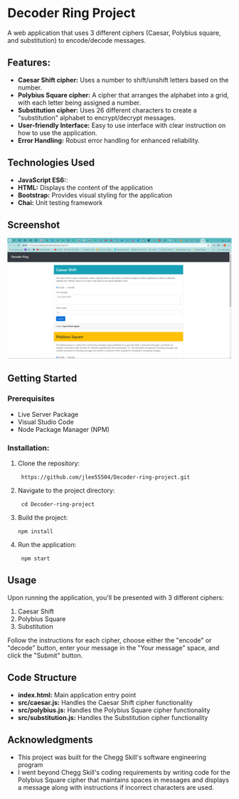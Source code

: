 # Decoder Ring Project

A web application that uses 3 different ciphers (Caesar, Polybius square, and substitution) to encode/decode messages.

## Features:

 - **Caesar Shift cipher:** Uses a number to shift/unshift letters based on the number.
 - **Polybius Square cipher:** A cipher that arranges the alphabet into a grid, with each letter being assigned a number.
 - **Substitution cipher:** Uses 26 different characters to create a "substitution" alphabet to encrypt/decrypt messages.
 - **User-friendly Interface:** Easy to use interface with clear instruction on how to use the application.
 - **Error Handling:** Robust error handling for enhanced reliability.

## Technologies Used

  * **JavaScript ES6:**:
  * **HTML:** Displays the content of the application
  * **Bootstrap:** Provides visual styling for the application
  * **Chai:** Unit testing framework

## Screenshot

![Alt text](https://github.com/jlee55504/Decoder-ring-project/blob/main/imgs/Caesar%20cipher%20image.png?raw=true "The Caesar cipher")

## Getting Started

### Prerequisites

 - Live Server Package
 - Visual Studio Code
 - Node Package Manager (NPM)

 ### Installation:
 
  1. Clone the repository:
     ```
      https://github.com/jlee55504/Decoder-ring-project.git
     ```
  2. Navigate to the project directory:
     ```
      cd Decoder-ring-project
     ```
  3. Build the project:
     ```
     npm install
     ```
  4. Run the application:
     ```
      npm start
     ```

## Usage

Upon running the application, you'll be presented with 3 different ciphers:
 1. Caesar Shift
 2. Polybius Square
 3. Substitution

Follow the instructions for each cipher, choose either the "encode" or "decode" button, enter your message in the "Your message" space, and click the "Submit" button. 

## Code Structure

 - **index.html:** Main application entry point
 - **src/caesar.js:** Handles the Caesar Shift cipher functionality
 - **src/polybius.js:** Handles the Polybius Square cipher functionality
 - **src/substitution.js:** Handles the Substitution cipher functionality

## Acknowledgments

 - This project was built for the Chegg Skill's software engineering program
 - I went beyond Chegg Skill's coding requirements by writing code for the Polybius Square cipher that maintains spaces in messages and displays a message along with instructions if incorrect characters are used.
